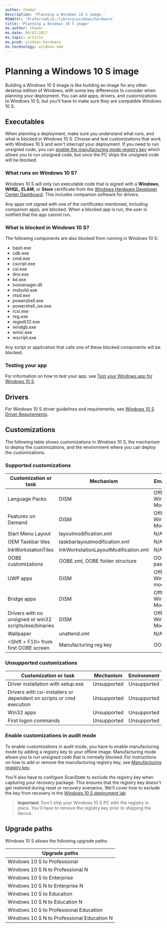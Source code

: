 ```yaml
---
author: themar
Description: 'Planning a Windows 10 S image.'
MSHAttr: 'PreferredLib:/library/windows/hardware'
title: 'Planning a Windows 10 S image'
ms.author: themar
ms.date: 06/07/2017
ms.topic: article
ms.prod: windows-hardware
ms.technology: windows-oem
---
```


# Planning a Windows 10 S image

Building a Windows 10 S image is like building an image for any other desktop edition of Windows, with some key differences to consider when planning your deployment. You can add apps, drivers, and customizations to Windows 10 S, but you'll have to make sure they are compatible Windows 10 S.

## Executables

When planning a deployment, make sure you understand what runs, and what is blocked in Windows 10 S. Choose and test customizations that work with Windows 10 S and won't interrupt your deployment. If you need to run unsigned code, you can [enable the manufacturing mode registry key](windows-10-s-manufacturing-mode.md) which allows you to run unsigned code, but once the PC ships the unsigned code will be blocked.

### What runs on Windows 10 S?

Windows 10 S will only run executable code that is signed with a **Windows**, **WHQL**, **ELAM**, or **Store** certificate from the [Windows Hardware Developer Center Dashboard](https://aka.ms/DevCenterPortal). This includes companion software for drivers.

Any apps not signed with one of the certificates mentioned, including companion apps, are blocked. When a blocked app is run, the user is notified that the app cannot run.

### What is blocked in Windows 10 S?

The following components are also blocked from running in Windows 10 S:

- bash.exe
- cdb.exe
- cmd.exe
- cscript.exe
- csi.exe
- dnx.exe
- kd.exe
- lxsmanager.dll
- msbuild.exe
- ntsd.exe
- powershell.exe
- powershell_ise.exe
- rcsi.exe
- reg.exe
- regedt32.exe
- windgb.exe
- wmic.exe
- wscript.exe

Any script or application that calls one of these blocked components will be blocked.

### Testing your app

For information on how to test your app, see [Test your Windows app for Windows 10 S](https://docs.microsoft.com/en-us/windows/uwp/porting/desktop-to-uwp-test-windows-s).

## Drivers

For Windows 10 S driver guidelines and requirements, see [Windows 10 S Driver Requirements](https://docs.microsoft.com/en-us/windows-hardware/drivers/install/Windows10SDriverRequirements).

## Customizations

The following table shows customizations in Windows 10 S, the mechanism to deploy the customizations, and the environment where you can deploy the customizations.

### Supported customizations

| Customization or task                                               | Mechanism                            | Environment                |
| ------------------------------------------------------------------- | ------------------------------------ | -------------------------- |
| Language Packs                                                      | DISM                                 | Offline, WinPE, Audit Mode |
| Features on Demand                                                  | DISM                                 | Offline, WinPE, Audit Mode |
| Start Menu Layout                                                   | layoutmodification.xml               | N/A                        |
| OEM Taskbar tiles                                                   | taskbarlayoutmodification.xml        | N/A                        |
| InkWorkstationTiles                                                 | InkWorkstationLayoutModification.xml | N/A                        |
| OOBE customizations                                                 | OOBE.xml, OOBE folder structure      | OOBESystem pass            |
| UWP apps                                                            | DISM                                 | Offline, WinPE, Audit mode |
| Bridge apps                                                         | DISM                                 | Offline, WinPE, Audit Mode |
| Drivers with no unsigned or win32 scripts/exe/binaries              | DISM                                 | Offline, WinPE, Audit Mode |
| Wallpaper                                                           | unattend.xml                         | N/A                        |
| \<Shift + F10> from first OOBE screen                               | Manufacturing reg key                | OOBE                       |

### Unsupported customizations

| Customization or task                                               | Mechanism                            | Environment                |
| ------------------------------------------------------------------- | ------------------------------------ | -------------------------- |
| Driver installation with setup.exe                                  | Unsupported                          | Unsupported                |
| Drivers with co-installers or dependent on scripts or cmd execution | Unsupported                          | Unsupported                |
| Win32 apps                                                          | Unsupported                          | Unsupported                |
| First logon commands                                                | Unsupported                          | Unsupported                |

### Enable customizations in audit mode

To enable customizations in audit mode, you have to enable manufacturing mode by adding a registry key to your offline image. Manufacturing mode allows you to run unsigned code that is normally blocked. For instructions on how to add or remove the manufacturing registry key, see [Manufacturing registry key](windows-10-s-manufacturing-mode.md).

You'll also have to configure ScanState to exclude the registry key when capturing your recovery package. This ensures that the registry key doesn't get restored during reset or recovery scenarios. We'll cover how to exclude the key from recovery in the [Windows 10 S deployment lab](windows-10-s-deployment-sxs.md)

>**Important**: Don't ship your Windows 10 S PC with the registry in place. You'll have to remove the registry key prior to shipping the device.

## Upgrade paths

Windows 10 S allows the following upgrade paths:

|  Upgrade paths                         |   
| -------------------------------------- | 
| Windows 10 S to Professional           |
| Windows 10 S N to Professional N      | 
| Windows 10 S to Enterprise             |
| Windows 10 S N to Enterprise N         |  
| Windows 10 S to Education              | 
| Windows 10 S N to Education N          |        
| Windows 10 S to Professional Education |
| Windows 10 S N to Professional Education N |




